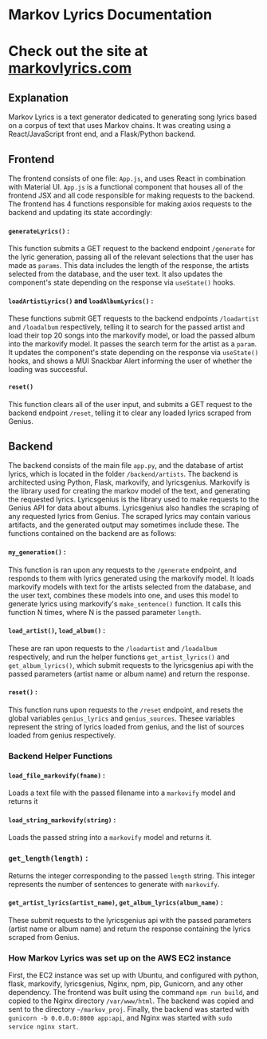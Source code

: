 # Markov Lyrics Documentation
# Check out the site at [markovlyrics.com](https://markovlyrics.com)
## Explanation
Markov Lyrics is a text generator dedicated to generating song lyrics based on a corpus of text that uses Markov chains. It was creating using a React/JavaScript front end, and a Flask/Python backend. 

## Frontend
The frontend consists of one file: `App.js`, and uses React in combination with Material UI. `App.js` is a functional component that houses all of the frontend JSX and all code responsible for making requests to the backend. The frontend has 4 functions responsible for making axios requests to the backend and updating its state accordingly:

#### `generateLyrics()` :
This function submits a GET request to the backend endpoint `/generate` for the lyric generation, passing all of the relevant selections that the user has made as `params`. This data includes the length of the response, the artists selected from the database, and the user text. It also updates the component's state depending on the response via `useState()` hooks.

#### `loadArtistLyrics()` and `loadAlbumLyrics()` :
These functions submit GET requests to the backend endpoints `/loadartist` and `/loadalbum` respectively, telling it to search for the passed artist and load their top 20 songs into the markovify model, or load the passed album into the markovify model. It passes the search term for the artist as a `param`. It updates the component's state depending on the response via `useState()` hooks, and shows a MUI Snackbar Alert informing the user of whether the loading was successful. 

#### `reset()`
This function clears all of the user input, and submits a GET request to the backend endpoint `/reset`, telling it to clear any loaded lyrics scraped from Genius.

## Backend
The backend consists of the main file `app.py`, and the database of artist lyrics, which is located in the folder `/backend/artists`. The backend is architected using Python, Flask, markovify, and lyricsgenius. Markovify is the library used for creating the markov model of the text, and generating the requested lyrics. Lyricsgenius is the library used to make requests to the Genius API for data about albums. Lyricsgenius also handles the scraping of any requested lyrics from Genius. The scraped lyrics may contain various artifacts, and the generated output may sometimes include these. The functions contained on the backend are as follows:

#### `my_generation()` :
This function is ran upon any requests to the `/generate` endpoint, and responds to them with lyrics generated using the markovify model. It loads markovify models with text for the artists selected from the database, and the user text, combines these models into one, and uses this model to generate lyrics using markovify's `make_sentence()` function. It calls this function N times, where N is the passed parameter `length`.

#### `load_artist()`, `load_album()` :
These are ran upon requests to the `/loadartist` and `/loadalbum` respectively, and run the helper functions `get_artist_lyrics()` and `get_album_lyrics()`, which submit requests to the lyricsgenius api with the passed parameters (artist name or album name) and return the response.

#### `reset()` :
This function runs upon requests to the `/reset` endpoint, and resets the global variables `genius_lyrics` and `genius_sources`. Thesee variables represent the string of lyrics loaded from genius, and the list of sources loaded from genius respectively.

### Backend Helper Functions

#### `load_file_markovify(fname)` :
Loads a text file with the passed filename into a `markovify` model and returns it

#### `load_string_markovify(string)` :
Loads the passed string into a `markovify` model and returns it.

### `get_length(length)` :
Returns the integer corresponding to the passed `length` string. This integer represents the number of sentences to generate with `markovify`.

#### `get_artist_lyrics(artist_name)`, `get_album_lyrics(album_name)` :
These submit requests to the lyricsgenius api with the passed parameters (artist name or album name) and return the response containing the lyrics scraped from Genius.

### How Markov Lyrics was set up on the AWS EC2 instance
First, the EC2 instance was set up with Ubuntu, and configured with python, flask, markovify, lyricsgenius, Nginx, npm, pip, Gunicorn, and any other dependency. The frontend was built using the command `npm run build`, and copied to the Nginx directory `/var/www/html`. The backend was copied and sent to the directory `~/markov_proj`. Finally, the backend was started with `gunicorn -b 0.0.0.0:8000 app:api`, and Nginx was started with `sudo service nginx start`. 
